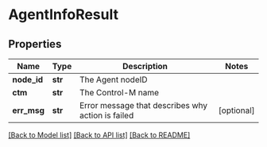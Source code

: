 # AgentInfoResult

## Properties
Name | Type | Description | Notes
------------ | ------------- | ------------- | -------------
**node_id** | **str** | The Agent nodeID | 
**ctm** | **str** | The Control-M name | 
**err_msg** | **str** | Error message that describes why action is failed | [optional] 

[[Back to Model list]](../README.md#documentation-for-models) [[Back to API list]](../README.md#documentation-for-api-endpoints) [[Back to README]](../README.md)

